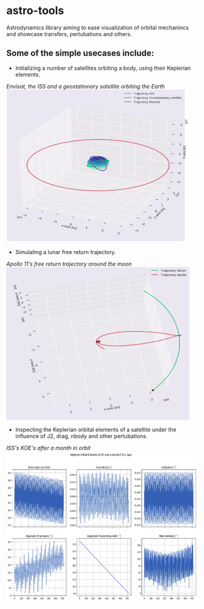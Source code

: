 # astro-tools

Astrodynamics library aiming to ease visualization of orbital mechanincs and showcase transfers, pertubations and others.

## Some of the simple usecases include:

* Initializing a number of satellites orbiting a body, using their Keplerian elements. 

*Envisat, the ISS and a geostationary satellite orbiting the Earth*
<img src="img/multiple.png" width="700" height="400">

* Simulating a lunar free return trajectory. 

*Apollo 11's free return trajectory around the moon*
<img src="img/apollo_11.png" width="700" height="400">

* Inspecting the Keplerian orbital elements of a satellite under the influence of J2, drag, nbody and other pertubations.

*ISS's KOE's after a month in orbit*
<img src="img/koes.png" width="700" height="400">

